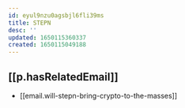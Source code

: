 ```yaml
---
id: eyul9nzu0agsbjl6fli39ms
title: STEPN
desc: ''
updated: 1650115360337
created: 1650115049188
---
```


## [[p.hasRelatedEmail]]

- [[email.will-stepn-bring-crypto-to-the-masses]]